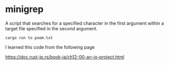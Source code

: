 # minigrep

A script that searches for a specified character in the first argument within a target file specified in the second argument.

```
cargo run to poem.txt
```

I learned this code from the following page

https://doc.rust-jp.rs/book-ja/ch12-00-an-io-project.html
